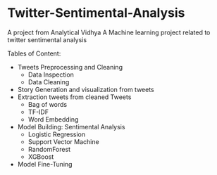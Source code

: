 # Twitter-Sentimental-Analysis
A project from Analytical Vidhya
A Machine learning project related to twitter sentimental analysis

Tables of Content:

  - Tweets Preprocessing and Cleaning  
	 - Data Inspection 
	 -  Data Cleaning
 - Story Generation and visualization from tweets
  - Extraction tweets from cleaned Tweets   
	  - Bag of words  
	- TF-IDF    
	- Word Embedding
  - Model Building: Sentimental Analysis  
	  -  Logistic Regression
	  - Support Vector Machine   
	  - RandomForest   
	  - XGBoost
   - Model Fine-Tuning





